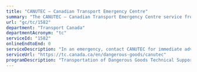 ```yaml
---
title: "CANUTEC – Canadian Transport Emergency Centre"
summary: "The CANUTEC – Canadian Transport Emergency Centre service from Transport Canada is not available end-to-end online, according to the GC Service Inventory."
url: "gc/tc/1582"
department: "Transport Canada"
departmentAcronym: "tc"
serviceId: "1582"
onlineEndtoEnd: 0
serviceDescription: "In an emergency, contact CANUTEC for immediate advice and recommended actions to take or avoid in a dangerous goods emergency."
serviceUrl: "https://tc.canada.ca/en/dangerous-goods/canutec"
programDescription: "Transportation of Dangerous Goods Technical Support"
---
```


